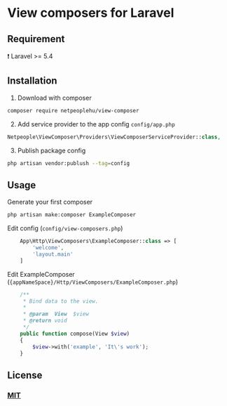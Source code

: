 # View composers for Laravel
###

## Requirement
❗️ Laravel >= 5.4

## Installation
1. Download with composer 
```bash
composer require netpeoplehu/view-composer
```
2. Add service provider to the app config `config/app.php`
```php
Netpeople\ViewComposer\Providers\ViewComposerServiceProvider::class,
```
3. Publish package config
```bash
php artisan vendor:publush --tag=config
````

## Usage
Generate your first composer
```bash
php artisan make:composer ExampleComposer
```

Edit config (`config/view-composers.php`)
```php
    App\Http\ViewComposers\ExampleComposer::class => [
        'welcome',
        'layout.main'
    ]
```

Edit ExampleComposer (`{appNameSpace}/Http/ViewComposers/ExampleComposer.php`)
```php
    /**
     * Bind data to the view.
     *
     * @param  View  $view
     * @return void
     */
    public function compose(View $view)
    {
        $view->with('example', 'It\'s work');
    }
```

## License
### [MIT](https://opensource.org/licenses/MIT)